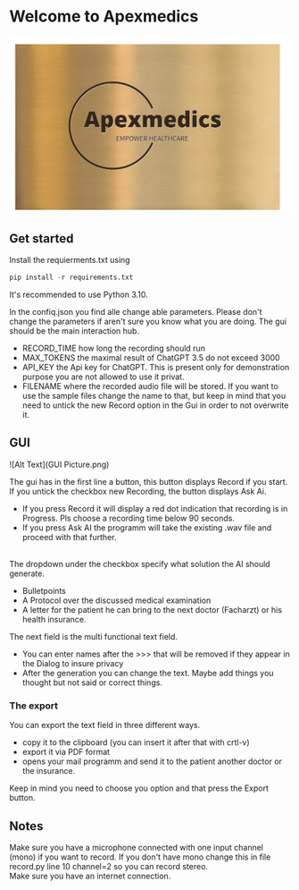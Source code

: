 # Welcome to Apexmedics
![Alt Text](Apexmedics.png)

## Get started 
Install the requierments.txt using 
```python
pip install -r requirements.txt
```
It's recommended to use Python 3.10.

In the confiq.json you find alle change able parameters. Please don't change the parameters if aren't sure you know what you are doing.
The gui should be the main interaction hub.
* RECORD_TIME how long the recording should run
* MAX_TOKENS the maximal result of ChatGPT 3.5 do not exceed 3000
* API_KEY the Api key for ChatGPT. This is present only for demonstration purpose you are not allowed to use it privat.
* FILENAME where the recorded audio file will be stored. If you want to use the sample files change the name to that, 
but keep in mind that you need to untick the new Record option in the Gui in order to not overwrite it. 

## GUI
![Alt Text](GUI Picture.png)

The gui has in the first line a button, this button displays Record if you start.<br>
If you untick the checkbox new Recording, the button displays Ask Ai.
* If you press Record it will display a red dot indication that recording is in Progress. Pls choose a recording time below 90 seconds.
* If you press Ask AI the programm will take the existing .wav file and proceed with that further.

<br> The dropdown under the checkbox specify what solution the AI should generate. 

* Bulletpoints
* A Protocol over the discussed medical examination
* A letter for the patient he can bring to the next doctor (Facharzt) or his health insurance.

The next field is the multi functional text field.
* You can enter names after the >>> that will be removed if they appear in the Dialog to insure privacy
* After the generation you can change the text. Maybe add things you thought but not said or correct things.

### The export
You can export the text field in three different ways. 
* copy it to the clipboard (you can insert it after that with crtl-v)
* export it via PDF format
* opens your mail programm and send it to the patient another doctor or the insurance.

Keep in mind you need to choose you option and that press the Export button.

## Notes
Make sure you have a microphone connected with one input channel (mono) if you want to record. If you don't have mono change this in file record.py line 10 channel=2 so you can record stereo.<br> 
Make sure you have an internet connection. 

